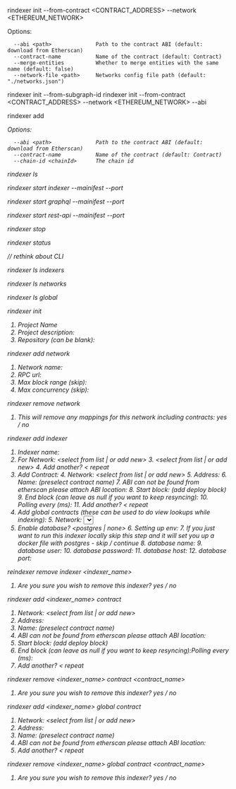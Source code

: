 rindexer init --from-contract <CONTRACT_ADDRESS> --network <ETHEREUM_NETWORK>

Options:

      --abi <path>              Path to the contract ABI (default: download from Etherscan)
      --contract-name           Name of the contract (default: Contract)
      --merge-entities          Whether to merge entities with the same name (default: false)
      --network-file <path>     Networks config file path (default: "./networks.json")

rindexer init --from-subgraph-id <id>
rindexer init --from-contract <CONTRACT_ADDRESS> --network <ETHEREUM_NETWORK> --abi <FILE>

rindexer add <address>

Options:

      --abi <path>              Path to the contract ABI (default: download from Etherscan)
      --contract-name           Name of the contract (default: Contract)
      --chain-id <chainId>      The chain id

rindexer ls

rindexer start indexer --mainifest <path> --port <port>

rindexer start graphql --mainifest <path> --port <port>

rindexer start rest-api --mainifest <path> --port <port>

rindexer stop <name>

rindexer status <name>

// rethink about CLI 

rindexer ls indexers

rindexer ls networks

rindexer ls global

rindexer init 
1. Project Name
1. Project description: 
2. Repository (can be blank):

rindexer add network 
1. Network name:
2. RPC url:
3. Max block range (skip): 
4. Max concurrency (skip):

rindexer remove network <network>
1. This will remove any mappings for this network including contracts: yes / no

rindexer add indexer
1. Indexer name:
2. For Network: <select from list | or add new>
   3. <select from list | or add new>
   4. Add another? < repeat
3. Add Contract:
   4. Network: <select from list | or add new>
   5. Address: 
   6. Name: (preselect contract name)
   7. ABI can not be found from etherscan please attach ABI location: 
   8. Start block: (add deploy block)
   9. End block (can leave as null if you want to keep resyncing): 
   10. Polling every (ms): <block time>
   11. Add another? < repeat
4. Add global contracts (these can be used to do view lookups while indexing):
   5. Network: <select from list>
   6. Address:
   7. Name: (preselect contract name)
   8. ABI can not be found from etherscan please attach ABI location:
   9. Add another? repeat
5. Enable database? <postgres | none>
   6. Setting up env:
      7. If you just want to run this indexer locally skip this step and it will set you up a docker file with postgres - skip / continue
      8. database name:
      9. database user:
      10. database password:
      11. database host:
      12. database port: 

reindexer remove indexer <indexer_name>
1. Are you sure you wish to remove this indexer? yes / no

rindexer add <indexer_name> contract
1. Network: <select from list | or add new>
2. Address:
3. Name: (preselect contract name)
4. ABI can not be found from etherscan please attach ABI location:
5. Start block: (add deploy block)
6. End block (can leave as null if you want to keep resyncing):Polling every (ms): <block time>
7. Add another? < repeat

rindexer remove <indexer_name> contract <contract_name>
1. Are you sure you wish to remove this indexer? yes / no

rindexer add <indexer_name> global contract
1. Network: <select from list | or add new>
2. Address:
3. Name: (preselect contract name)
4. ABI can not be found from etherscan please attach ABI location:
5. Add another? < repeat

rindexer remove <indexer_name> global contract <contract_name>
1. Are you sure you wish to remove this indexer? yes / no
